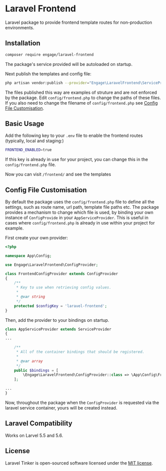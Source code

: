 # Laravel Frontend

Laravel package to provide frontend template routes for non-production environments.

## Installation

```sh
composer require engage/laravel-frontend
```

The package's service provided will be autoloaded on startup.

Next publish the templates and config file:

```sh
php artisan vendor:publish --provider="Engage\LaravelFrontend\ServiceProvider"
```

The files published this way are examples of struture and are not enforced by the package. Edit `config/frontend.php` to change the paths of these files. If you also need to change the filename of `config/frontend.php` see [Config File Customisation](#config-file-customisation).

## Basic Usage

Add the following key to your `.env` file to enable the frontend routes (typically, local and staging:)

```sh
FRONTEND_ENABLED=true
```

If this key is already in use for your project, you can change this in the `config/frontend.php` file.

Now you can visit `/frontend/` and see the templates

## Config File Customisation

By default the package uses the `config/frontend.php` file to define all the settings, such as route name, url path, template file paths etc. The package provides a mechanism to change which file is used, by binding your own instance of `ConfigProvide` in your `AppServiceProvider`. This is useful in cases where `config/frontend.php` is already in use within your project for example.

First create your own provider:

```php
<?php

namespace App\Config;

use Engage\LaravelFrontend\ConfigProvider;

class FrontendConfigProvider extends ConfigProvider
{
    /**
     * Key to use when retrieving config values.
     *
     * @var string
     */
    protected $configKey = 'laravel-frontend';
}
```

Then, add the provider to your bindings on startup.

```php
class AppServiceProvider extends ServiceProvider
{
...

    /**
     * All of the container bindings that should be registered.
     *
     * @var array
     */
    public $bindings = [
        \Engage\LaravelFrontend\ConfigProvider::class => \App\Config\FrontendConfigProvider::class,
    ];

...
}
```

Now, throughout the package when the `ConfigProvider` is requested via the laravel service container, yours will be created instead.

## Laravel Compatibility

Works on Larvel 5.5 and 5.6.

## License

Laravel Tinker is open-sourced software licensed under the [MIT license](http://opensource.org/licenses/MIT).
